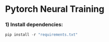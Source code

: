 # Pytorch Neural Training

### 1) Install dependencies:

```python
pip install -r "requirements.txt"
```
